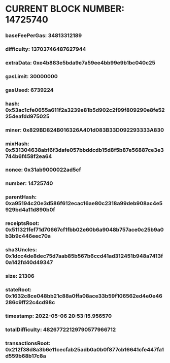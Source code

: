 # CURRENT BLOCK NUMBER: 14725740

### baseFeePerGas: 34813312189
### difficulty: 13703746487627944
### extraData: 0xe4b883e5bda9e7a59ee4bb99e9b1bc040c25
### gasLimit: 30000000
### gasUsed: 6739224
### hash: 0x53ac1cfe0655a611f2a3239e81b5d902c2f99f809290e8fe52254eafdd975025
### miner: 0x829BD824B016326A401d083B33D092293333A830
### mixHash: 0x531304638abf6f3dafe057bbddcdb15d8f5b87e56887ce3e3744b6f458f2ea64
### nonce: 0x31ab9000022ad5cf
### number: 14725740
### parentHash: 0xa95194c20e3d586f612ecac16ae80c2318a99deb908ac4e5929bd4a11d890b0f
### receiptsRoot: 0x511321fef71d70667cf1fbb02e60b6a9048b757ace0c25b9a0b3b9c446eec70a
### sha3Uncles: 0x1dcc4de8dec75d7aab85b567b6ccd41ad312451b948a7413f0a142fd40d49347
### size: 21306
### stateRoot: 0x1632c8ce048bb21c88a0ffa08ace33b59f106562ed4e0e46286c9ff22c4cd98c
### timestamp: 2022-05-06 20:53:15.956570
### totalDifficulty: 48267722129790577966712
### transactionsRoot: 0x212f38d8a3b6e11cecfab25adb0a0b0f877cb16641cfe447fa1d559b68b17c8a
